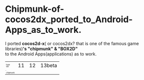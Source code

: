 Chipmunk-of-cocos2dx_ported_to_Android-Apps_as_to_work.
=============================
I ported **cocos2d-x**( or cocos2dx? that is one of the famous game libraries)**'s "chipmunk" & "BOX2D"**  
to the Android Apps(applications) as  to work.
 
<table><tr><td style="line-height:6px;font-size:6px;">type<br>ver</td><td>11</td><td>12</td><td>13beta</td></tr>
<tr><td style="line-height:6px;font-size:1px;">BOX2d</td><td> </td><td> </td><td> </td></tr>

<tr><td style="line-height:6px;font-size:6px;">chipmunk </td><td> </td><td> </td><td> </td></tr>

</pre>

  
